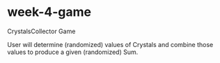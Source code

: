 # week-4-game
CrystalsCollector Game

User will determine (randomized) values of Crystals and combine those values to produce a given (randomized) Sum.